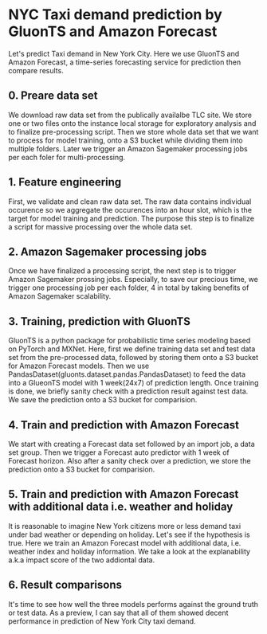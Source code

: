 # NYC Taxi demand prediction by GluonTS and Amazon Forecast

Let's predict Taxi demand in New York City. Here we use GluonTS and Amazon Forecast, a time-series forecasting service for prediction then compare results.

## 0. Preare data set

We download raw data set from the publically availalbe TLC site. We store one or two files onto the instance local storage for exploratory analysis and to finalize pre-processing script. Then we store whole data set that we want to process for model training, onto a S3 bucket while dividing them into multiple folders. Later we trigger an Amazon Sagemaker processing jobs per each foler for multi-processing.

## 1. Feature engineering

First, we validate and clean raw data set. The raw data contains individual occurence so we aggregate the occurences into an hour slot, which is the target for model training and prediction.
The purpose this step is to finalize a script for massive processing over the whole data set.

## 2. Amazon Sagemaker processing jobs

Once we have finalized a processing script, the next step is to trigger Amazon Sagemaker prossing jobs. Especially, to save our precious time, we trigger one processing job per each folder, 4 in total by taking benefits of Amazon Sagemaker scalability.

## 3. Training, prediction with GluonTS

GluonTS is a python package for probabilistic time series modeling based on PyTorch and MXNet. Here, first we define training data set and test data set from the pre-processed data, followed by storing them onto a S3 bucket for Amazon Forecast models. Then we use PandasDataset(gluonts.dataset.pandas.PandasDataset) to feed the data into a GlueonTS model with 1 week(24x7) of prediction length. Once training is done, we briefly sanity check with a prediction result against test data. We save the prediction onto a S3 bucket for comparision.

## 4. Train and prediction with Amazon Forecast

We start with creating a Forecast data set followed by an import job, a data set group. Then we trigger a Forecast auto predictor with 1 week of Forecast horizon. Also after a sanity check over a prediction, we store the prediction onto a S3 bucket for comparision.

## 5. Train and prediction with Amazon Forecast with additional data i.e. weather and holiday

It is reasonable to imagine New York citizens more or less demand taxi under bad weather or depending on holiday. Let's see if the hypothesis is true. Here we train an Amazon Forecast model with additional data, i.e. weather index and holiday information. We take a look at the explanability a.k.a impact score of the two addiontal data.

## 6. Result comparisons

It's time to see how well the three models performs against the ground truth or test data. As a preview, I can say that all of them showed decent performance in prediction of New York City taxi demand.

